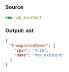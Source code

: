 ### Source
```js parse:expr
new.non_existent
```

### Output: ast
```json
{
  "UnexpectedIdent": {
    "span": "4:16",
    "name": "non_existent"
  }
}
```
